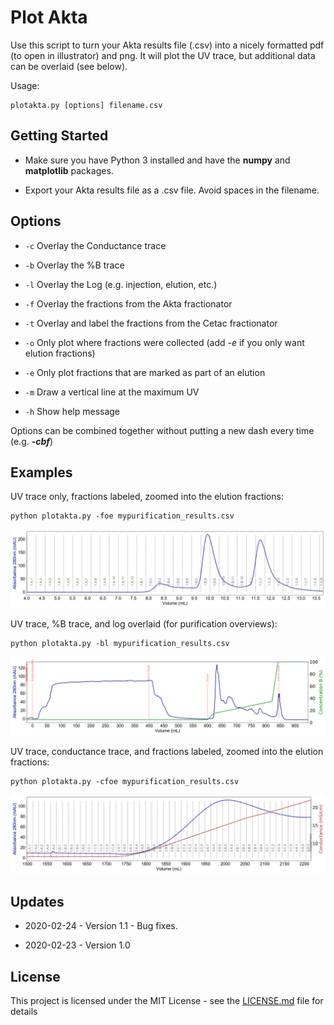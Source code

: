 # Plot Akta

Use this script to turn your Akta results file (.csv) into a nicely formatted pdf (to open in illustrator) and png. It will plot the UV trace, but additional data can be overlaid (see below).

Usage:

```
plotakta.py [options] filename.csv
```

## Getting Started

* Make sure you have Python 3 installed and have the **numpy** and **matplotlib** packages.

* Export your Akta results file as a .csv file. Avoid spaces in the filename.

## Options

* ```-c``` Overlay the Conductance trace

* ```-b``` Overlay the %B trace

* ```-l``` Overlay the Log (e.g. injection, elution, etc.)

* ```-f``` Overlay the fractions from the Akta fractionator

* ```-t``` Overlay and label the fractions from the Cetac fractionator

* ```-o``` Only plot where fractions were collected (add *-e* if you only want elution fractions)

* ```-e``` Only plot fractions that are marked as part of an elution

* ```-m``` Draw a vertical line at the maximum UV

* ```-h``` Show help message

Options can be combined together without putting a new dash every time (e.g. ***-cbf***)

## Examples

UV trace only, fractions labeled, zoomed into the elution fractions:

```
python plotakta.py -foe mypurification_results.csv
```

![Example plot -foe](./Examples/Option-foe.png "Example plot -foe")

UV trace, %B trace, and log overlaid (for purification overviews):

```
python plotakta.py -bl mypurification_results.csv
```

![Example plot -bl](./Examples/Option-bl.png "Example plot -bl")

UV trace, conductance trace, and fractions labeled, zoomed into the elution fractions:

```
python plotakta.py -cfoe mypurification_results.csv
```

![Example plot -cfoe](./Examples/Option-cfoe.png "Example plot -cfoe")

## Updates

* 2020-02-24 - Version 1.1 - Bug fixes.

* 2020-02-23 - Version 1.0

## License

This project is licensed under the MIT License - see the [LICENSE.md](LICENSE.md) file for details
